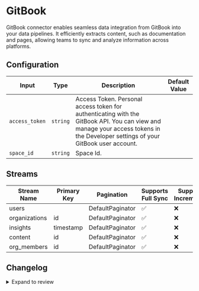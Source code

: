 # GitBook
GitBook connector  enables seamless data integration from GitBook into your data pipelines. It efficiently extracts content, such as documentation and pages, allowing teams to sync and analyze information across platforms.

## Configuration

| Input | Type | Description | Default Value |
|-------|------|-------------|---------------|
| `access_token` | `string` | Access Token. Personal access token for authenticating with the GitBook API. You can view and manage your access tokens in the Developer settings of your GitBook user account. |  |
| `space_id` | `string` | Space Id.  |  |

## Streams
| Stream Name | Primary Key | Pagination | Supports Full Sync | Supports Incremental |
|-------------|-------------|------------|---------------------|----------------------|
| users |  | DefaultPaginator | ✅ |  ❌  |
| organizations | id | DefaultPaginator | ✅ |  ❌  |
| insights | timestamp | DefaultPaginator | ✅ |  ❌  |
| content | id | DefaultPaginator | ✅ |  ❌  |
| org_members | id | DefaultPaginator | ✅ |  ❌  |

## Changelog

<details>
  <summary>Expand to review</summary>

| Version          | Date              | Pull Request | Subject        |
|------------------|-------------------|--------------|----------------|
| 0.0.8 | 2025-01-18 | [51632](https://github.com/airbytehq/airbyte/pull/51632) | Update dependencies |
| 0.0.7 | 2025-01-11 | [51061](https://github.com/airbytehq/airbyte/pull/51061) | Update dependencies |
| 0.0.6 | 2024-12-28 | [50563](https://github.com/airbytehq/airbyte/pull/50563) | Update dependencies |
| 0.0.5 | 2024-12-21 | [50002](https://github.com/airbytehq/airbyte/pull/50002) | Update dependencies |
| 0.0.4 | 2024-12-14 | [49517](https://github.com/airbytehq/airbyte/pull/49517) | Update dependencies |
| 0.0.3 | 2024-12-12 | [49166](https://github.com/airbytehq/airbyte/pull/49166) | Update dependencies |
| 0.0.2 | 2024-12-11 | [48910](https://github.com/airbytehq/airbyte/pull/48910) | Starting with this version, the Docker image is now rootless. Please note that this and future versions will not be compatible with Airbyte versions earlier than 0.64 |
| 0.0.1 | 2024-10-30 | | Initial release by [@bishalbera](https://github.com/bishalbera) via Connector Builder |

</details>
